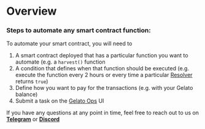 # Overview

### Steps to automate any smart contract function:

To automate your smart contract, you will need to

1. A smart contract deployed that has a particular function you want to automate (e.g. a `harvest()` function
2. A condition that defines when that function should be executed (e.g. execute the function every 2 hours or every time a particular [Resolver](../guides/writing-a-resolver/) returns `true`)
3. Define how you want to pay for the transactions (e.g. with your Gelato balance)
4. Submit a task on the [Gelato Ops](https://app.gelato.network) UI

If you have any questions at any point in time, feel free to reach out to us on [**Telegram**](https://t.me/therealgelatonetwork) or [**Discord**](https://discord.gg/ApbA39BKyJ)

